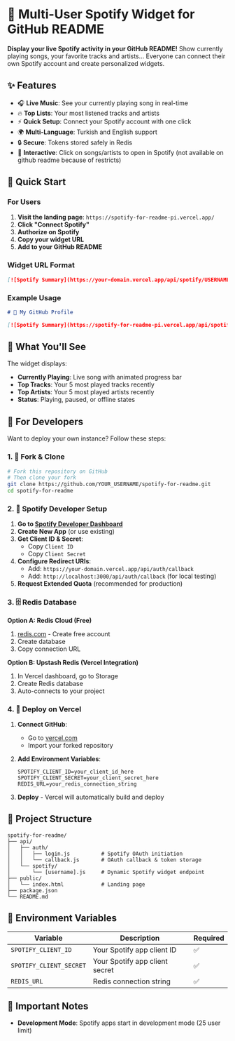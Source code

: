 # 🎵 Multi-User Spotify Widget for GitHub README

**Display your live Spotify activity in your GitHub README!** Show currently playing songs, your favorite tracks and artists... Everyone can connect their own Spotify account and create personalized widgets.

## ✨ Features

- 🎧 **Live Music**: See your currently playing song in real-time
- 🔥 **Top Lists**: Your most listened tracks and artists
- ⚡ **Quick Setup**: Connect your Spotify account with one click
- 🌍 **Multi-Language**: Turkish and English support
- 🔒 **Secure**: Tokens stored safely in Redis
- 🎯 **Interactive**: Click on songs/artists to open in Spotify (not available on github readme because of restricts)

## 🚀 Quick Start

### For Users

1. **Visit the landing page**: `https://spotify-for-readme-pi.vercel.app/`
2. **Click "Connect Spotify"**
3. **Authorize on Spotify**
4. **Copy your widget URL**
5. **Add to your GitHub README**

### Widget URL Format

```markdown
[![Spotify Summary](https://your-domain.vercel.app/api/spotify/USERNAME)](https://open.spotify.com/user/USERNAME)
```

### Example Usage

```markdown
# 🎵 My GitHub Profile

[![Spotify Summary](https://spotify-for-readme-pi.vercel.app/api/spotify/erberkk)](https://open.spotify.com/user/erberkk)
```

## 🎨 What You'll See

The widget displays:
- **Currently Playing**: Live song with animated progress bar
- **Top Tracks**: Your 5 most played tracks recently
- **Top Artists**: Your 5 most played artists recently
- **Status**: Playing, paused, or offline states

## 🔧 For Developers

Want to deploy your own instance? Follow these steps:

### 1. 🍴 Fork & Clone

```bash
# Fork this repository on GitHub
# Then clone your fork
git clone https://github.com/YOUR_USERNAME/spotify-for-readme.git
cd spotify-for-readme
```

### 2. 🎵 Spotify Developer Setup

1. **Go to [Spotify Developer Dashboard](https://developer.spotify.com/dashboard)**
2. **Create New App** (or use existing)
3. **Get Client ID & Secret**:
   - Copy `Client ID`
   - Copy `Client Secret`
4. **Configure Redirect URIs**:
   - Add: `https://your-domain.vercel.app/api/auth/callback`
   - Add: `http://localhost:3000/api/auth/callback` (for local testing)
5. **Request Extended Quota** (recommended for production)

### 3. 🗄️ Redis Database

**Option A: Redis Cloud (Free)**
1. [redis.com](https://redis.com/try-free/) - Create free account
2. Create database
3. Copy connection URL

**Option B: Upstash Redis (Vercel Integration)**
1. In Vercel dashboard, go to Storage
2. Create Redis database
3. Auto-connects to your project

### 4. 🚀 Deploy on Vercel

1. **Connect GitHub**:
   - Go to [vercel.com](https://vercel.com)
   - Import your forked repository

2. **Add Environment Variables**:
   ```
   SPOTIFY_CLIENT_ID=your_client_id_here
   SPOTIFY_CLIENT_SECRET=your_client_secret_here
   REDIS_URL=your_redis_connection_string
   ```

3. **Deploy** - Vercel will automatically build and deploy

## 📁 Project Structure

```
spotify-for-readme/
├── api/
│   ├── auth/
│   │   ├── login.js          # Spotify OAuth initiation
│   │   └── callback.js       # OAuth callback & token storage
│   └── spotify/
│       └── [username].js     # Dynamic Spotify widget endpoint
├── public/
│   └── index.html            # Landing page
├── package.json
└── README.md
```

## 🔑 Environment Variables

| Variable | Description | Required |
|----------|-------------|----------|
| `SPOTIFY_CLIENT_ID` | Your Spotify app client ID | ✅ |
| `SPOTIFY_CLIENT_SECRET` | Your Spotify app client secret | ✅ |
| `REDIS_URL` | Redis connection string | ✅ |

## 🚨 Important Notes

- **Development Mode**: Spotify apps start in development mode (25 user limit)